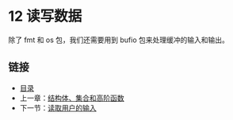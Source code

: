 # 12 读写数据

除了 fmt 和 os 包，我们还需要用到 bufio 包来处理缓冲的输入和输出。

## 链接

- [目录](directory.md)
- 上一章：[结构体、集合和高阶函数](11.14.md)
- 下一节：[读取用户的输入](12.1.md)
